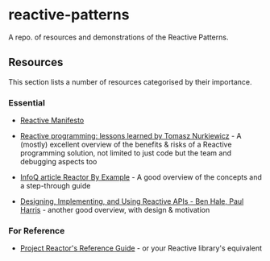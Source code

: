# reactive-patterns
A repo. of resources and demonstrations of the Reactive Patterns.

## Resources

This section lists a number of resources categorised by their importance.

### Essential

 * [Reactive Manifesto](https://www.reactivemanifesto.org/)
 
 * [Reactive programming: lessons learned by Tomasz Nurkiewicz](https://www.youtube.com/watch?v=5TJiTSWktLU) - A (mostly) excellent overview of the benefits & risks of a Reactive programming solution, not limited to just code but the team and debugging aspects too
 
 * [InfoQ article Reactor By Example](https://www.infoq.com/articles/reactor-by-example) - A good overview of the concepts and a step-through guide
 
 * [Designing, Implementing, and Using Reactive APIs - Ben Hale, Paul Harris](https://www.youtube.com/watch?v=aIDFYBhENN4) - another good overview, with design & motivation

### For Reference

 * [Project Reactor's Reference Guide](https://projectreactor.io/docs/core/release/reference/index.html) - or your Reactive library's equivalent
 
